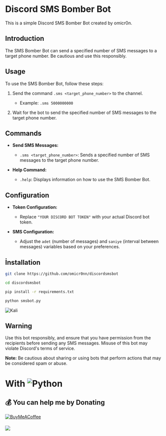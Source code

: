 # Discord SMS Bomber Bot

This is a simple Discord SMS Bomber Bot created by omicr0n.

## Introduction

The SMS Bomber Bot can send a specified number of SMS messages to a target phone number. Be cautious and use this responsibly.

## Usage

To use the SMS Bomber Bot, follow these steps:

1. Send the command `.sms <target_phone_number>` to the channel.
   - Example: `.sms 5000000000`

2. Wait for the bot to send the specified number of SMS messages to the target phone number.

## Commands

- **Send SMS Messages:**
  - `.sms <target_phone_number>`: Sends a specified number of SMS messages to the target phone number.

- **Help Command:**
  - `.help`: Displays information on how to use the SMS Bomber Bot.

## Configuration

- **Token Configuration:**
  - Replace `"YOUR DISCORD BOT TOKEN"` with your actual Discord bot token.

- **SMS Configuration:**
  - Adjust the `adet` (number of messages) and `saniye` (interval between messages) variables based on your preferences.
 
## İnstallation
```bash
git clone https://github.com/omicr0nn/discordsmsbot
```
```bash
cd discordsmsbot
```
```bash
pip install -r requirements.txt
```
```bash
python smsbot.py
```

![Kali](https://i.hizliresim.com/h7iuqqy.png)

## Warning

Use this bot responsibly, and ensure that you have permission from the recipients before sending any SMS messages. Misuse of this bot may violate Discord's terms of service.

**Note:** Be cautious about sharing or using bots that perform actions that may be considered spam or abuse.



# With ![Python](https://img.shields.io/badge/python-3670A0?style=for-the-badge&logo=python&logoColor=ffdd54)

  ## 💰 You can help me by Donating
  [![BuyMeACoffee](https://img.shields.io/badge/Buy%20Me%20a%20Coffee-ffdd00?style=for-the-badge&logo=buy-me-a-coffee&logoColor=black)](https://www.buymeacoffee.com/omicr0n) 
####
[![](https://visitcount.itsvg.in/api?id=omicr0nn&icon=3&color=0)](https://visitcount.itsvg.in)
